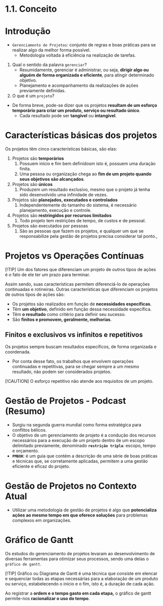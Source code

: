 # 1.1. Conceito

# Introdução

- `Gerenciamento de Projetos`: conjunto de regras e boas práticas para se realizar algo da melhor forma possível.
    - Metodologia voltada à eficiência na realização de tarefas.
1. Qual o sentido da palavra `gerenciar`?
    - Resumidamente, gerenciar é administrar, ou seja, **dirigir algo ou alguém de forma organizada e eficiente**, para atingir determinado objetivo.
    - Planejamento e acompanhamento da realizações de ações previamente definidas.
2. O que é um `projeto`?
- De forma breve, pode-se dizer que os projetos **resultam de um esforço temporário para criar um produto, serviço ou resultado único**.
    - Cada resultado pode ser **tangível** ou **intangível**.

# Características básicas dos projetos

Os projetos têm cinco características básicas, são elas:

1. Projetos são **temporários**
    1. Possuem início e fim bem definidosm isto é, possuem uma duração finita.
    2. Uma pessoa ou organização chega ao **fim de um projeto quando seus objetivos são alcançados**.
2. Projetos são **únicos**
    1.  Produzem um resultado exclusivo, mesmo que o projeto já tenha sido desenvolvido uma infinidade de vezes.
3. Projetos são **planejados, executados e controlados**
    1. Independentemente do tamanho do sistema, é necessário planejamento, execução e controle.
4. Projetos são **restringidos por recursos limitados**
    1. Todo projeto tem restrições de tempo, de custos e de pessoal.
5. Projetos são executados por pessoas
    1. São as pessoas que fazem os projetos, e qualquer um que se responsabilize pela gestão de projetos precisa considerar tal ponto.,

# Projetos vs Operações Contínuas

[!TIP]
Um dos fatores que diferenciam um projeto de outros tipos de ações é o fato de ele ter um prazo para terminar.


Assim sendo, suas características permitem diferenciá-lo de operações continuadas e rotineiras. Outras características que diferenciam os projetos de outros tipos de ações são:

- Os projetos são realizados em função de **necessidades específicas**.
- Têm **um objetivo**, definido em função dessa necessidade específica.
- Têm **o resultado** como critério para definir seu sucesso.
- São **finitos e promovem, geralmente, melhorias**.

## Finitos e exclusivos vs infinitos e repetitivos

Os projetos sempre buscam resultados específicos, de forma organizada e coordenada. 

- Por conta desse fato, os trabalhos que envolvem operações continuadas e repetitivas, para se chegar sempre a um mesmo resultado, não podem ser considerados projetos.

[!CAUTION]
O esforço repetitivo não atende aos requisitos de um projeto.


# Gestão de Projetos - Podcast (Resumo)

- Surgiu na segunda guerra mundial como forma estratégica para conflitos bélicos.
- O objetivo de um gerenciamento de projeto é a condução dos recursos necessários para a execução de um projeto dentro de um escopo delimitado previamente, denominado **`restrição tripla`**: escopo, tempo e orçamento.
- **`PMBOK`**: é um guia que contém a descrição de uma série de boas práticas e técnicas que, se corretamente aplicadas, permitem a uma gestão eficiente e eficaz do projeto.

# Gestão de Projetos no Contexto Atual

- Utilizar uma metodologia de gestão de projetos é algo que **potencializa ações ao mesmo tempo em que oferece soluções** para problemas complexos em organizações.

# Gráfico de Gantt

Os estudos do gerenciamento de projetos levaram ao desenvolvimento de diversas ferramentas para otimizar seus processos, sendo uma delas o `gráfico de gantt`.

[!TIP]
Gráfico ou Diagrama de Gantt é uma técnica que consiste em elencar e sequenciar todas as etapas necessárias para a elaboração de um produto ou serviço, estabelecendo o início e o fim, isto é, a duração de cada ação.

Ao registrar a **ordem e o tempo gasto em cada etapa,** o gráfico de gantt permite-nos **racionalizar o uso do tempo**.